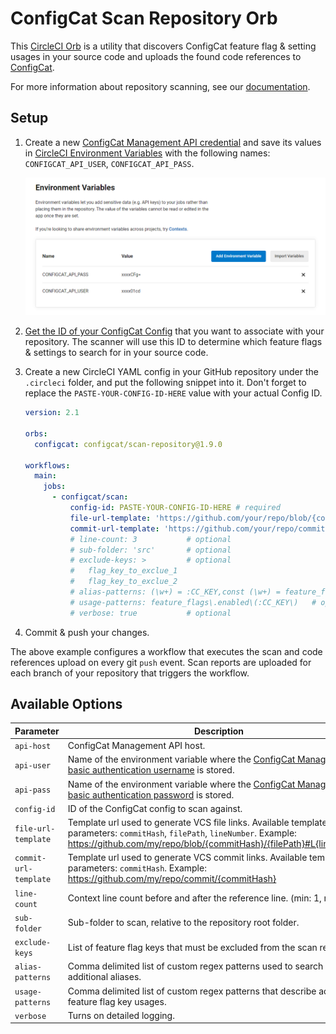 # ConfigCat Scan Repository Orb
This [CircleCI Orb](https://circleci.com/developer/orbs/orb/configcat/scan-repository) is a utility that discovers ConfigCat feature flag & setting usages in your source code and uploads the found code references to [ConfigCat](https://configcat.com).

For more information about repository scanning, see our [documentation](https://configcat.com/docs/advanced/code-references/overview).

## Setup
1. Create a new [ConfigCat Management API credential](https://app.configcat.com/my-account/public-api-credentials) and save its values in [CircleCI Environment Variables](https://circleci.com/docs/2.0/env-vars/#setting-an-environment-variable-in-a-project) with the following names: `CONFIGCAT_API_USER`, `CONFIGCAT_API_PASS`.

    ![secrets](https://raw.githubusercontent.com/configcat/scan-repository-orb/main/assets/secrets.png  "secrets")

2. [Get the ID of your ConfigCat Config](https://configcat.com/docs/advanced/code-references/overview#config-id) that you want to associate with your repository. The scanner will use this ID to determine which feature flags & settings to search for in your source code.

3. Create a new CircleCI YAML config in your GitHub repository under the `.circleci` folder, and put the following snippet into it. Don't forget to replace the `PASTE-YOUR-CONFIG-ID-HERE` value with your actual Config ID.
    ```yaml
    version: 2.1

    orbs:
      configcat: configcat/scan-repository@1.9.0

    workflows:
      main:
        jobs:
          - configcat/scan:
              config-id: PASTE-YOUR-CONFIG-ID-HERE # required
              file-url-template: 'https://github.com/your/repo/blob/{commitHash}/{filePath}#L{lineNumber}' # optional
              commit-url-template: 'https://github.com/your/repo/commit/{commitHash}' # optional
              # line-count: 3           # optional
              # sub-folder: 'src'       # optional
              # exclude-keys: >         # optional
              #   flag_key_to_exclue_1
              #   flag_key_to_exclue_2 
              # alias-patterns: (\w+) = :CC_KEY,const (\w+) = feature_flags\.enabled\(:CC_KEY\) # optional
              # usage-patterns: feature_flags\.enabled\(:CC_KEY\)   # optional
              # verbose: true           # optional
    ```

4. Commit & push your changes.

The above example configures a workflow that executes the scan and code references upload on every git `push` event.
Scan reports are uploaded for each branch of your repository that triggers the workflow. 

## Available Options

| Parameter             | Description                                                                | Required   | Default             |
| --------------------- | -------------------------------------------------------------------------- | ---------- | ------------------- |
| `api-host`            | ConfigCat Management API host.                                             | &#9745;    | `api.configcat.com` |
| `api-user`            | Name of the environment variable where the [ConfigCat Management API basic authentication username](https://app.configcat.com/my-account/public-api-credentials) is stored.                                                                                              | &#9745;    | CONFIGCAT_API_USER  |
| `api-pass`            | Name of the environment variable where the [ConfigCat Management API basic authentication password](https://app.configcat.com/my-account/public-api-credentials) is stored.                                                                                              | &#9745;    | CONFIGCAT_API_PASS  |
| `config-id`           | ID of the ConfigCat config to scan against.                                | &#9745;    |                     |
| `file-url-template`   | Template url used to generate VCS file links. Available template parameters: `commitHash`, `filePath`, `lineNumber`. Example: https://github.com/my/repo/blob/{commitHash}/{filePath}#L{lineNumber}                                                                    |            |                     |
| `commit-url-template` | Template url used to generate VCS commit links. Available template parameters: `commitHash`. Example: https://github.com/my/repo/commit/{commitHash}                                                                                         |            |                     |
| `line-count`          | Context line count before and after the reference line. (min: 1, max: 10)  |            | 4                   |
| `sub-folder`          | Sub-folder to scan, relative to the repository root folder.                |            |                     |
| `exclude-keys`        | List of feature flag keys that must be excluded from the scan report.      |            |                     |
| `alias-patterns`      | Comma delimited list of custom regex patterns used to search for additional aliases. |  |                     |
| `usage-patterns`      | Comma delimited list of custom regex patterns that describe additional feature flag key usages. |  |          |
| `verbose`             | Turns on detailed logging.                                                 |            | false               |

